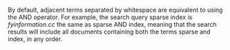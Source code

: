 By default, adjacent terms separated by whitespace are equivalent to
using the AND operator. For example, the search query sparse index is 
*fyinformation.cc*
the same as sparse AND index, meaning that the search results will include all 
documents containing both the terms sparse and index, in any order.
